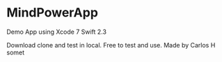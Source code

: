 # MindPowerApp
Demo App using Xcode 7 Swift 2.3

Download clone and test in local. Free to test and use.
Made by Carlos H somet
